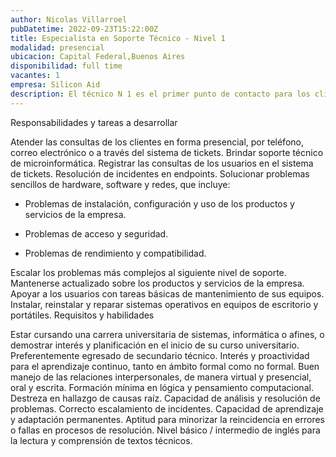 ```yaml
---
author: Nicolas Villarroel
pubDatetime: 2022-09-23T15:22:00Z
title: Especialista en Soporte Técnico - Nivel 1
modalidad: presencial
ubicacion: Capital Federal,Buenos Aires
disponibilidad: full time
vacantes: 1
empresa: Silicon Aid
description: El técnico N 1 es el primer punto de contacto para los clientes que presentan problemas con los productos o servicios de la empresa. Se encarga de atender las consultas de los usuarios, resolver problemas sencillos y escalar los problemas más complejos al siguiente nivel de soporte.
---
```


Responsabilidades y tareas a desarrollar

Atender las consultas de los clientes en forma presencial, por teléfono, correo electrónico o a través del sistema de tickets.
Brindar soporte técnico de microinformática.
Registrar las consultas de los usuarios en el sistema de tickets.
Resolución de incidentes en endpoints.
Solucionar problemas sencillos de hardware, software y redes, que incluye:

- Problemas de instalación, configuración y uso de los productos y servicios de la empresa.

- Problemas de acceso y seguridad.

- Problemas de rendimiento y compatibilidad.

Escalar los problemas más complejos al siguiente nivel de soporte.
Mantenerse actualizado sobre los productos y servicios de la empresa.
Apoyar a los usuarios con tareas básicas de mantenimiento de sus equipos.
Instalar, reinstalar y reparar sistemas operativos en equipos de escritorio y portátiles.
Requisitos y habilidades

Estar cursando una carrera universitaria de sistemas, informática o afines, o demostrar interés y planificación en el inicio de su curso universitario. Preferentemente egresado de secundario técnico.
Interés y proactividad para el aprendizaje continuo, tanto en ámbito formal como no formal.
Buen manejo de las relaciones interpersonales, de manera virtual y presencial, oral y escrita.
Formación mínima en lógica y pensamiento computacional. Destreza en hallazgo de causas raíz.
Capacidad de análisis y resolución de problemas. Correcto escalamiento de incidentes.
Capacidad de aprendizaje y adaptación permanentes. Aptitud para minorizar la reincidencia en errores o fallas en procesos de resolución.
Nivel básico / intermedio de inglés para la lectura y comprensión de textos técnicos.

